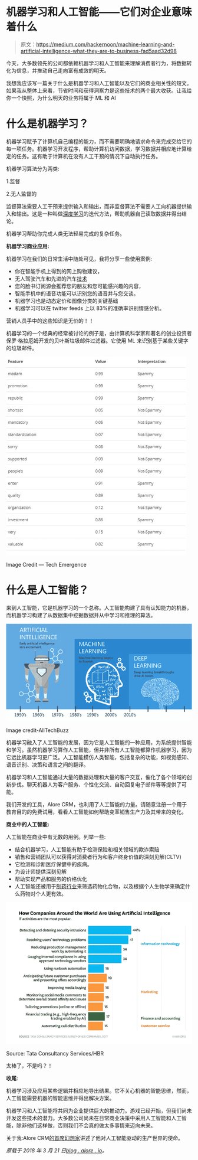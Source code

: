 # 机器学习和人工智能——它们对企业意味着什么

> 原文：<https://medium.com/hackernoon/machine-learning-and-artificial-intelligence-what-they-are-to-business-fad5aad32d98>

今天，大多数领先的公司都依赖机器学习和人工智能来理解消费者行为，将数据转化为信息，并推动自己走向富有成效的明天。

我想我应该写一篇关于什么是机器学习和人工智能以及它们的商业相关性的短文。如果我从整体上来看，节省时间和获得洞察力是这些技术的两个最大收获。让我给你一个快照，为什么明天的业务将属于 ML 和 AI

# 什么是机器学习？

机器学习赋予了计算机自己编程的能力，而不需要明确地请求命令来完成交给它的每一项任务。机器学习开发程序，帮助计算机访问数据，学习数据并相应地计算给定的任务。这有助于计算机在没有人工干预的情况下自动执行任务。

机器学习算法分为两类:

1.监督

2.无人监督的

监督算法需要人工干预来提供输入和输出，而非监督算法不需要人工向机器提供输入和输出。这是一种叫做[深度学习](http://searchbusinessanalytics.techtarget.com/definition/deep-learning)的迭代方法，帮助机器自己读取数据并得出结论。

机器学习帮助你完成人类无法轻易完成的复杂任务。

**机器学习商业应用:**

机器学习在我们的日常生活中随处可见，我将分享一些使用案例:

*   你在智能手机上得到的网上购物建议，
*   无人驾驶汽车和先进的汽车[技术](https://hackernoon.com/tagged/technology)
*   您的脸书订阅源会推荐您的朋友和您可能感兴趣的内容，
*   智能手机中的语音功能可以识别您的语音并与您交谈。
*   机器学习也是动态定价和图像分类的关键基础
*   机器学习可以在 twitter feeds 上以 83%的准确率识别情感分析。

营销人员手中的这些知识是无价的！！

机器学习的一个经典的经常被讨论的例子是，由计算机科学家和著名的创业投资者保罗·格拉厄姆开发的贝叶斯垃圾邮件过滤器。它使用 ML 来识别基于某些关键字的垃圾邮件。

![](img/d1d4f7504faa11c5fe1aa721834f069b.png)

Image Credit — Tech Emergence

# 什么是人工智能？

来到人工智能，它是机器学习的一个总称。人工智能构建了具有认知能力的机器，而机器学习构建了从数据集中挖掘数据并从中学习和推理的算法。

![](img/e8c53d1e3d26b4ac229a72e059398468.png)

Image credit-AllTechBuzz

机器学习融入了人工智能的发展，因为它是人工智能的一种应用，为系统提供智能和学习。虽然机器学习算作人工智能，但并非所有人工智能都算作机器学习，因为它远比机器学习更广泛。人工智能模仿人类智能，包括复杂的功能，如视觉感知、语音识别、决策和语言之间的翻译。

机器学习和人工智能通过大量的数据处理和大量的客户交互，催化了各个领域的创新步伐。聊天机器人为客户服务、个性化交流、自动回复电子邮件等等提供了可能。

我们开发的工具，Alore CRM，也利用了人工智能的力量。请随意注册一个用于教育目的的免费试用，看看人工智能如何帮助变革销售生产力及其带来的变化。

**商业中的人工智能:**

人工智能在商业中有无数的用例。列举一些:

*   结合机器学习，人工智能有助于检测保险和相关领域的欺诈索赔
*   销售和营销团队可以获得对消费者行为和客户终身价值的深刻见解(CLTV)
*   它检测和诊断医疗保健中的疾病。
*   为设计师提供深刻见解
*   帮助实现产品和服务的价格优化
*   人工智能还被用于[制药行业](https://www.techemergence.com/machine-learning-in-pharma-medicine/)来筛选药物化合物，以及根据个人生物学来确定什么药物对个人更有效。

![](img/1afa3677be7fb86fe4044f7b1db846de.png)

Source: Tata Consultancy Services/HBR

太棒了，不是吗？！

**收尾**:

机器学习涉及应用某些逻辑并相应地导出结果。它不关心机器的智能思维，然而，人工智能需要机器的智能思维并得出解决方案。

机器学习和人工智能将共同为企业提供巨大的推动力。游戏已经开始，但我们尚未开发这些技术的潜力。大多数公司尚未在日常商业决策中采用人工智能和人工智能，除非他们这样做，否则我们不会真的做太多事情来迈向未来。

关于我:Alore CRM[的首席幻想家](https://crm.alore.io/)讲述了他对人工智能驱动的生产世界的使命。

*原载于 2018 年 3 月 21 日*[*blog . alore . io*](https://blog.alore.io/machine-learning-and-artificial-intelligence/)*。*